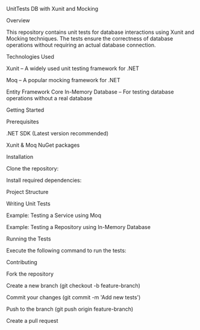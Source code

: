 UnitTests DB with Xunit and Mocking

Overview

This repository contains unit tests for database interactions using Xunit and Mocking techniques. The tests ensure the correctness of database operations without requiring an actual database connection.

Technologies Used

Xunit – A widely used unit testing framework for .NET

Moq – A popular mocking framework for .NET

Entity Framework Core In-Memory Database – For testing database operations without a real database

Getting Started

Prerequisites

.NET SDK (Latest version recommended)

Xunit & Moq NuGet packages

Installation

Clone the repository:

Install required dependencies:

Project Structure

Writing Unit Tests

Example: Testing a Service using Moq

Example: Testing a Repository using In-Memory Database

Running the Tests

Execute the following command to run the tests:

Contributing

Fork the repository

Create a new branch (git checkout -b feature-branch)

Commit your changes (git commit -m 'Add new tests')

Push to the branch (git push origin feature-branch)

Create a pull request
